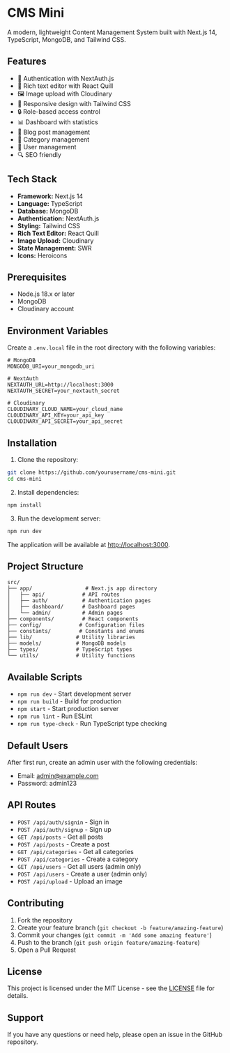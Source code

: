 # CMS Mini

A modern, lightweight Content Management System built with Next.js 14, TypeScript, MongoDB, and Tailwind CSS.

## Features

- 🔐 Authentication with NextAuth.js
- 📝 Rich text editor with React Quill
- 🖼️ Image upload with Cloudinary
- 📱 Responsive design with Tailwind CSS
- 🔒 Role-based access control
- 📊 Dashboard with statistics
- 📄 Blog post management
- 📑 Category management
- 👥 User management
- 🔍 SEO friendly

## Tech Stack

- **Framework:** Next.js 14
- **Language:** TypeScript
- **Database:** MongoDB
- **Authentication:** NextAuth.js
- **Styling:** Tailwind CSS
- **Rich Text Editor:** React Quill
- **Image Upload:** Cloudinary
- **State Management:** SWR
- **Icons:** Heroicons

## Prerequisites

- Node.js 18.x or later
- MongoDB
- Cloudinary account

## Environment Variables

Create a `.env.local` file in the root directory with the following variables:

```env
# MongoDB
MONGODB_URI=your_mongodb_uri

# NextAuth
NEXTAUTH_URL=http://localhost:3000
NEXTAUTH_SECRET=your_nextauth_secret

# Cloudinary
CLOUDINARY_CLOUD_NAME=your_cloud_name
CLOUDINARY_API_KEY=your_api_key
CLOUDINARY_API_SECRET=your_api_secret
```

## Installation

1. Clone the repository:
```bash
git clone https://github.com/yourusername/cms-mini.git
cd cms-mini
```

2. Install dependencies:
```bash
npm install
```

3. Run the development server:
```bash
npm run dev
```

The application will be available at [http://localhost:3000](http://localhost:3000).

## Project Structure

```
src/
├── app/                 # Next.js app directory
│   ├── api/            # API routes
│   ├── auth/           # Authentication pages
│   ├── dashboard/      # Dashboard pages
│   └── admin/          # Admin pages
├── components/         # React components
├── config/            # Configuration files
├── constants/         # Constants and enums
├── lib/              # Utility libraries
├── models/           # MongoDB models
├── types/            # TypeScript types
└── utils/            # Utility functions
```

## Available Scripts

- `npm run dev` - Start development server
- `npm run build` - Build for production
- `npm start` - Start production server
- `npm run lint` - Run ESLint
- `npm run type-check` - Run TypeScript type checking

## Default Users

After first run, create an admin user with the following credentials:

- Email: admin@example.com
- Password: admin123

## API Routes

- `POST /api/auth/signin` - Sign in
- `POST /api/auth/signup` - Sign up
- `GET /api/posts` - Get all posts
- `POST /api/posts` - Create a post
- `GET /api/categories` - Get all categories
- `POST /api/categories` - Create a category
- `GET /api/users` - Get all users (admin only)
- `POST /api/users` - Create a user (admin only)
- `POST /api/upload` - Upload an image

## Contributing

1. Fork the repository
2. Create your feature branch (`git checkout -b feature/amazing-feature`)
3. Commit your changes (`git commit -m 'Add some amazing feature'`)
4. Push to the branch (`git push origin feature/amazing-feature`)
5. Open a Pull Request

## License

This project is licensed under the MIT License - see the [LICENSE](LICENSE) file for details.

## Support

If you have any questions or need help, please open an issue in the GitHub repository.
